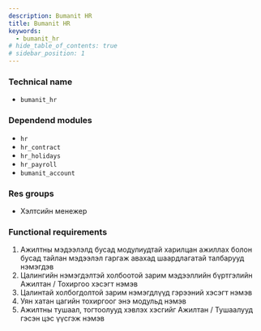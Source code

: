 ```yaml
---
description: Bumanit HR
title: Bumanit HR
keywords:
  - bumanit_hr
# hide_table_of_contents: true
# sidebar_position: 1
---
```


### Technical name

- `bumanit_hr`

### Dependend modules

- `hr`
- `hr_contract`
- `hr_holidays`
- `hr_payroll`
- `bumanit_account`

### Res groups

- Хэлтсийн менежер

### Functional requirements

1. Ажилтны мэдээлэлд бусад модулиудтай харилцан ажиллах болон бусад тайлан мэдээлэл гаргаж авахад шаардлагатай талбарууд нэмэгдэв
2. Цалингийн нэмэгдэлтэй холбоотой зарим мэдээллийн бүртгэлийн Ажилтан / Тохиргоо хэсэгт нэмэв
3. Цалинтай холбогдолтой зарим нэмэгдлүүд гэрээний хэсэгт нэмэв
4. Уян хатан цагийн тохиргоог энэ модульд нэмэв
5. Ажилтны тушаал, тогтоолууд хэвлэх хэсгийг Ажилтан / Тушаалууд гэсэн цэс үүсгэж нэмэв
